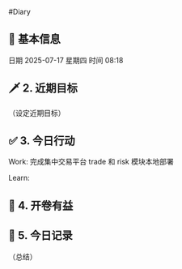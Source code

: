 #Diary 
## 🔞 基本信息
日期 2025-07-17 星期四
时间 08:18

## 🗡 2. 近期目标
（设定近期目标）

## ✅ 3. 今日行动
Work:
完成集中交易平台 trade 和 risk 模块本地部署

Learn:

## 📘 4. 开卷有益

## 📝 5. 今日记录
（总结）

